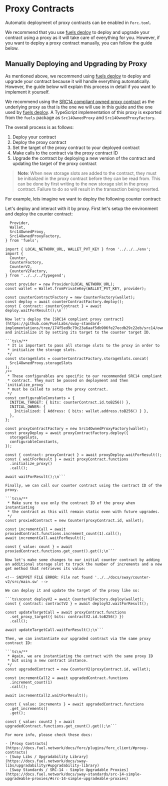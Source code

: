 # Proxy Contracts

Automatic deployment of proxy contracts can be enabled in `Forc.toml`.

We recommend that you use [fuels deploy](https://docs.fuel.network/docs/fuels-ts/fuels-cli/commands/#fuels-deploy) to deploy and upgrade your contract using a proxy as it will take care of everything for you. However, if you want to deploy a proxy contract manually, you can follow the guide below.

## Manually Deploying and Upgrading by Proxy

As mentioned above, we recommend using [fuels deploy](https://docs.fuel.network/docs/fuels-ts/fuels-cli/commands/#fuels-deploy) to deploy and upgrade your contract because it will handle everything automatically. However, the guide below will explain this process in detail if you want to implement it yourself.

We recommend using the [SRC14 compliant owned proxy contract](https://github.com/FuelLabs/sway-standard-implementations/tree/174f5ed9c79c23a6aaf5db906fe27ecdb29c22eb/src14/owned_proxy/contract/out/release) as the underlying proxy as that is the one we will use in this guide and the one used by [fuels deploy](https://docs.fuel.network/docs/fuels-ts/fuels-cli/commands/#fuels-deploy). A TypeScript implementation of this proxy is exported from the `fuels` package as `Src14OwnedProxy` and `Src14OwnedProxyFactory`.

The overall process is as follows:

1. Deploy your contract
1. Deploy the proxy contract
1. Set the target of the proxy contract to your deployed contract
1. Make calls to the contract via the proxy contract ID
1. Upgrade the contract by deploying a new version of the contract and updating the target of the proxy contract

> **Note**: When new storage slots are added to the contract, they must be initialized in the proxy contract before they can be read from. This can be done by first writing to the new storage slot in the proxy contract. Failure to do so will result in the transaction being reverted.

For example, lets imagine we want to deploy the following counter contract:

<!-- SNIPPET FILE ERROR: File not found '../../docs/sway/counter/src/main.sw' -->

Let's deploy and interact with it by proxy. First let's setup the environment and deploy the counter contract:

```ts\nimport {
  Provider,
  Wallet,
  Src14OwnedProxy,
  Src14OwnedProxyFactory,
} from 'fuels';

import { LOCAL_NETWORK_URL, WALLET_PVT_KEY } from '../../../env';
import {
  Counter,
  CounterFactory,
  CounterV2,
  CounterV2Factory,
} from '../../../typegend';

const provider = new Provider(LOCAL_NETWORK_URL);
const wallet = Wallet.fromPrivateKey(WALLET_PVT_KEY, provider);

const counterContractFactory = new CounterFactory(wallet);
const deploy = await counterContractFactory.deploy();
const { contract: counterContract } = await deploy.waitForResult();\n```

Now let's deploy the [SRC14 compliant proxy contract](https://github.com/FuelLabs/sway-standard-implementations/tree/174f5ed9c79c23a6aaf5db906fe27ecdb29c22eb/src14/owned_proxy/contract/out/release) and initialize it by setting its target to the counter target ID.

```ts\n/**
 * It is important to pass all storage slots to the proxy in order to
 * initialize the storage slots.
 */
const storageSlots = counterContractFactory.storageSlots.concat(
  Src14OwnedProxy.storageSlots
);
/**
 * These configurables are specific to our recommended SRC14 compliant
 * contract. They must be passed on deployment and then `initialize_proxy`
 * must be called to setup the proxy contract.
 */
const configurableConstants = {
  INITIAL_TARGET: { bits: counterContract.id.toB256() },
  INITIAL_OWNER: {
    Initialized: { Address: { bits: wallet.address.toB256() } },
  },
};

const proxyContractFactory = new Src14OwnedProxyFactory(wallet);
const proxyDeploy = await proxyContractFactory.deploy({
  storageSlots,
  configurableConstants,
});

const { contract: proxyContract } = await proxyDeploy.waitForResult();
const { waitForResult } = await proxyContract.functions
  .initialize_proxy()
  .call();

await waitForResult();\n```

Finally, we can call our counter contract using the contract ID of the proxy.

```ts\n/**
 * Make sure to use only the contract ID of the proxy when instantiating
 * the contract as this will remain static even with future upgrades.
 */
const proxiedContract = new Counter(proxyContract.id, wallet);

const incrementCall = await proxiedContract.functions.increment_count(1).call();
await incrementCall.waitForResult();

const { value: count } = await proxiedContract.functions.get_count().get();\n```

Now let's make some changes to our initial counter contract by adding an additional storage slot to track the number of increments and a new get method that retrieves its value:

<!-- SNIPPET FILE ERROR: File not found '../../docs/sway/counter-v2/src/main.sw' -->

We can deploy it and update the target of the proxy like so:

```ts\nconst deployV2 = await CounterV2Factory.deploy(wallet);
const { contract: contractV2 } = await deployV2.waitForResult();

const updateTargetCall = await proxyContract.functions
  .set_proxy_target({ bits: contractV2.id.toB256() })
  .call();

await updateTargetCall.waitForResult();\n```

Then, we can instantiate our upgraded contract via the same proxy contract ID:

```ts\n/**
 * Again, we are instantiating the contract with the same proxy ID
 * but using a new contract instance.
 */
const upgradedContract = new CounterV2(proxyContract.id, wallet);

const incrementCall2 = await upgradedContract.functions
  .increment_count(1)
  .call();

await incrementCall2.waitForResult();

const { value: increments } = await upgradedContract.functions
  .get_increments()
  .get();

const { value: count2 } = await upgradedContract.functions.get_count().get();\n```

For more info, please check these docs:

- [Proxy Contracts](https://docs.fuel.network/docs/forc/plugins/forc_client/#proxy-contracts)
- [Sway Libs / Upgradability Library](https://docs.fuel.network/docs/sway-libs/upgradability/#upgradability-library)
- [Sway Standards / SRC-14 - Simple Upgradable Proxies](https://docs.fuel.network/docs/sway-standards/src-14-simple-upgradeable-proxies/#src-14-simple-upgradeable-proxies)
